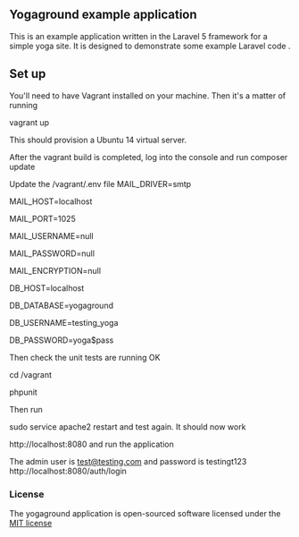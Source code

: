 ## Yogaground example application

This is an example application written in the Laravel 5 framework for a simple yoga site. It is designed to demonstrate some example Laravel code .

## Set up

You'll need to have Vagrant installed on your machine. Then it's a matter of running

vagrant up

This should provision a Ubuntu 14 virtual server.

After the vagrant build is completed, log into the console and run
 composer update

Update the /vagrant/.env file
MAIL_DRIVER=smtp

MAIL_HOST=localhost

MAIL_PORT=1025

MAIL_USERNAME=null

MAIL_PASSWORD=null

MAIL_ENCRYPTION=null

DB_HOST=localhost

DB_DATABASE=yogaground

DB_USERNAME=testing_yoga

DB_PASSWORD=yoga$pass

Then check the unit tests are running OK

cd /vagrant

phpunit

Then run

sudo service apache2 restart and test again. It should now work

http://localhost:8080
and run the application

The admin user is test@testing.com and password is testingt123
http://localhost:8080/auth/login

### License

The yogaground application is open-sourced software licensed under the [MIT license](http://opensource.org/licenses/MIT)
